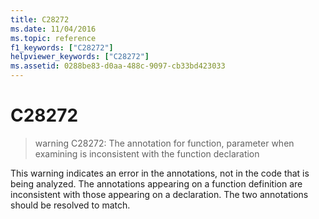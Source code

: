 ```yaml
---
title: C28272
ms.date: 11/04/2016
ms.topic: reference
f1_keywords: ["C28272"]
helpviewer_keywords: ["C28272"]
ms.assetid: 0288be83-d0aa-488c-9097-cb33bd423033
---
```

# C28272

> warning C28272: The annotation for function, parameter when examining is inconsistent with the function declaration

This warning indicates an error in the annotations, not in the code that is being analyzed. The annotations appearing on a function definition are inconsistent with those appearing on a declaration. The two annotations should be resolved to match.
